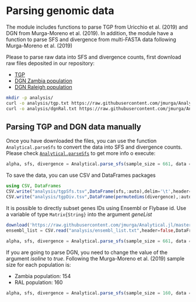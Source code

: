 # Parsing genomic data
The module includes functions to parse TGP from Uricchio et al. (2019) and DGN from Murga-Moreno et al. (2019). In addition, the module have a function to parse SFS and divergence from multi-FASTA data following Murga-Moreno et al. (2019)

Please to parse raw data into SFS and divergence counts, first download raw files deposited in our repository:  

 - [TGP](https://raw.githubusercontent.com/jmurga/Analytical.jl/master/data/tgp.txt)
 - [DGN Zambia population](https://raw.githubusercontent.com/jmurga/Analytical.jl/master/data/dgnRal.txt)  
 - [DGN Raleigh population](https://raw.githubusercontent.com/jmurga/Analytical.jl/master/data/dgnZi.txt)  

```bash
mkdir -p analysis/
curl -o analysis/tgp.txt https://raw.githubusercontent.com/jmurga/Analytical.jl/master/data/tgp.txt
curl -o analysis/dgnRal.txt https://raw.githubusercontent.com/jmurga/Analytical.jl/master/data/dgnRal.txt
```
## Parsing TGP and DGN data manually
Once you have downloaded the files, you can use the function ```Analytical.parseSfs``` to convert the data into SFS and divergence counts. Please check [`Analytical.parseSfs`](@ref) to get more info o execute:

```julia
alpha, sfs, divergence = Analytical.parse_sfs(sample_size = 661, data = "analysis/tgp.txt")
```

To save the data, you can use CSV and DataFrames packages

```julia
using CSV, DataFrames
CSV.write("analysis/tgpSfs.tsv",DataFrame(sfs,:auto),delim='\t',header=false)
CSV.write("analysis/tgpDiv.tsv",DataFrame(permutedims(divergence),:auto),delim='\t',header=false)
```

It is possible to directly subset genes IDs using Ensembl or Flybase id. Use a variable of type ```Matrix{String}``` into the argument *geneList*

```julia
download('https://raw.githubusercontent.com/jmurga/Analytical.jl/master/data/ensembl_list.txt','analysis/ensembl_list.txt')
ensembl_list = CSV.read("analysis/ensembl_list.txt",header=false,DataFrame) |> Array

alpha, sfs, divergence = Analytical.parse_sfs(sample_size = 661, data = "analysis/tgp.txt",gene_list = ensembl_list)
```

If you are going to parse DGN, you need to change the value of the argument *isoline* to *true*. Following the Murga-Moreno et al. (2019) sample size for each population is:

 - Zambia population: 154
 - RAL population: 160

```julia
alpha, sfs, divergence = Analytical.parse_sfs(sample_size = 160, data = "analysis/dgnRal.txt",isolines=true)
```